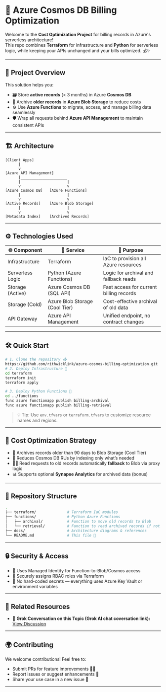 # 🚀 Azure Cosmos DB Billing Optimization

Welcome to the **Cost Optimization Project** for billing records in Azure's serverless architecture!\
This repo combines **Terraform** for infrastructure and **Python** for serverless logic, while keeping your APIs unchanged and your bills optimized. 💰✨

---

## 🧩 Project Overview

This solution helps you:

- 🗃️ Store **active records** (< 3 months) in Azure **Cosmos DB**
- 🧊 Archive **older records** in **Azure Blob Storage** to reduce costs
- ⚙️ Use **Azure Functions** to migrate, access, and manage billing data seamlessly
- 🛡️ Wrap all requests behind **Azure API Management** to maintain consistent APIs

---

## 🏗️ Architecture

```text
[Client Apps]
      |
      v
[Azure API Management]
      |_____________________
      |                     |
      v                     v
[Azure Cosmos DB]   [Azure Functions]
      |                     |
      v                     v
[Active Records]    [Azure Blob Storage]
      |                     |
      v                     v
[Metadata Index]    [Archived Records]
```



---

## ⚙️ Technologies Used

| 🌐 Component     | 💼 Service                     | 🧠 Purpose                              |
| ---------------- | ------------------------------ | --------------------------------------- |
| Infrastructure   | Terraform                      | IaC to provision all Azure resources    |
| Serverless Logic | Python (Azure Functions)       | Logic for archival and fallback reads   |
| Storage (Active) | Azure Cosmos DB (SQL API)      | Fast access for current billing records |
| Storage (Cold)   | Azure Blob Storage (Cool Tier) | Cost-effective archival of old data     |
| API Gateway      | Azure API Management           | Unified endpoint, no contract changes   |

---

## 🛠️ Quick Start

```bash
# 1. Clone the repository 📥
https://github.com/rithwicklink/azure-cosmos-billing-optimization.git
# 2. Deploy Infrastructure 🚀
cd terraform
terraform init
terraform apply

# 3. Deploy Python Functions 🐍
cd ../functions
func azure functionapp publish billing-archival
func azure functionapp publish billing-retrieval
```

> 💡 Tip: Use `env.tfvars` or `terraform.tfvars` to customize resource names and regions.

---

## 💸 Cost Optimization Strategy

- 🧹 Archives records older than 90 days to Blob Storage (Cool Tier)
- 🧮 Reduces Cosmos DB RUs by indexing only what’s needed
- 🧑‍💻 Read requests to old records automatically **fallback** to Blob via proxy logic
- 📊 Supports optional **Synapse Analytics** for archived data (bonus)

---

## 📂 Repository Structure

```bash
.
├── terraform/              # Terraform IaC modules
├── functions/              # Python Azure Functions
│   ├── archival/           # Function to move old records to Blob
│   └── retrieval/          # Function to read archived records if not found in Cosmos
├── docs/                   # Architecture diagrams & references
└── README.md               # This file 📘
```

---

## 🔒 Security & Access

- 🧾 Uses Managed Identity for Function-to-Blob/Cosmos access
- 🔐 Securely assigns RBAC roles via Terraform
- 🚫 No hard-coded secrets — everything uses Azure Key Vault or environment variables

---

## 🔗 Related Resources

- 🤖 **Grok Conversation on this Topic (Grok AI chat coversation link):** [View Discussion](https://grok.com/share/c2hhcmQtMw%3D%3D_da5dc2cb-056e-4ea0-b938-45ce16399971)

---

## 🌍 Contributing

We welcome contributions! Feel free to:

- Submit PRs for feature improvements 🧑‍💻
- Report issues or suggest enhancements 🐞
- Share your use case in a new issue 💬

---

##

